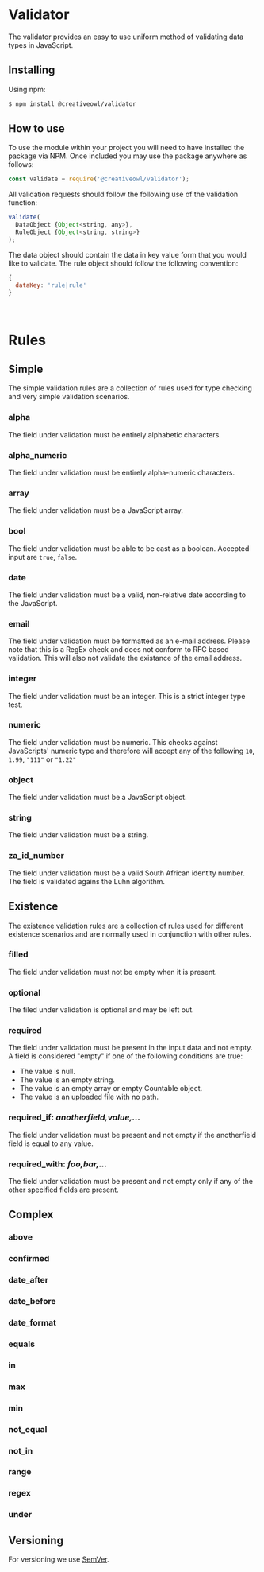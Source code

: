 # Validator

The validator provides an easy to use uniform method of validating data types in JavaScript.

## Installing

Using npm:

```bash
$ npm install @creativeowl/validator
```

## How to use

To use the module within your project you will need to have installed the package via NPM. Once included you may use the package anywhere as follows:

```js
const validate = require('@creativeowl/validator');
```

All validation requests should follow the following use of the validation function:

```js
validate(
  DataObject {Object<string, any>},
  RuleObject {Object<string, string>}
);
```

The data object should contain the data in key value form that you would like to validate. The rule object should follow the following convention:

```js
{
  dataKey: 'rule|rule'
}
```
<br />

# Rules

## Simple

The simple validation rules are a collection of rules used for type checking and very simple validation scenarios.

### alpha
The field under validation must be entirely alphabetic characters.

### alpha_numeric
The field under validation must be entirely alpha-numeric characters.

### array
The field under validation must be a JavaScript array.

### bool
The field under validation must be able to be cast as a boolean. Accepted input are ```true```, ```false```.

### date
The field under validation must be a valid, non-relative date according to the JavaScript.

### email
The field under validation must be formatted as an e-mail address. Please note that this is a RegEx check and does not conform to RFC based validation. This will also not validate the existance of the email address.

### integer
The field under validation must be an integer. This is a strict integer type test.

### numeric
The field under validation must be numeric. This checks against JavaScripts' numeric type and therefore will accept any of the following ```10```, ```1.99```, ```"111"``` or ```"1.22"```

### object
The field under validation must be a JavaScript object.

### string
The field under validation must be a string.

### za_id_number
The field under validation must be a valid South African identity number. The field is validated agains the Luhn algorithm.

## Existence

The existence validation rules are a collection of rules used for different existence scenarios and are normally used in conjunction with other rules.

### filled
The field under validation must not be empty when it is present.

### optional
The filed under validation is optional and may be left out.

### required
The field under validation must be present in the input data and not empty. A field is considered "empty" if one of the following conditions are true:

- The value is null.
- The value is an empty string.
- The value is an empty array or empty Countable object.
- The value is an uploaded file with no path.

### required_if: _anotherfield,value,..._
The field under validation must be present and not empty if the anotherfield field is equal to any value.

### required_with: _foo,bar,..._
The field under validation must be present and not empty only if any of the other specified fields are present.

## Complex

### above
### confirmed
### date_after
### date_before
### date_format
### equals
### in
### max
### min
### not_equal
### not_in
### range
### regex
### under

## Versioning

For versioning we use [SemVer](http://semver.org/).
